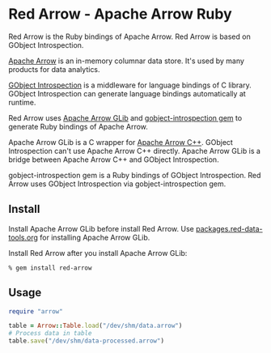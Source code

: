 <!---
  Licensed to the Apache Software Foundation (ASF) under one
  or more contributor license agreements.  See the NOTICE file
  distributed with this work for additional information
  regarding copyright ownership.  The ASF licenses this file
  to you under the Apache License, Version 2.0 (the
  "License"); you may not use this file except in compliance
  with the License.  You may obtain a copy of the License at

    http://www.apache.org/licenses/LICENSE-2.0

  Unless required by applicable law or agreed to in writing,
  software distributed under the License is distributed on an
  "AS IS" BASIS, WITHOUT WARRANTIES OR CONDITIONS OF ANY
  KIND, either express or implied.  See the License for the
  specific language governing permissions and limitations
  under the License.
-->

# Red Arrow - Apache Arrow Ruby

Red Arrow is the Ruby bindings of Apache Arrow. Red Arrow is based on GObject Introspection.

[Apache Arrow](https://arrow.apache.org/) is an in-memory columnar data store. It's used by many products for data analytics.

[GObject Introspection](https://wiki.gnome.org/action/show/Projects/GObjectIntrospection) is a middleware for language bindings of C library. GObject Introspection can generate language bindings automatically at runtime.

Red Arrow uses [Apache Arrow GLib](https://github.com/apache/arrow/tree/master/c_glib) and [gobject-introspection gem](https://rubygems.org/gems/gobject-introspection) to generate Ruby bindings of Apache Arrow.

Apache Arrow GLib is a C wrapper for [Apache Arrow C++](https://github.com/apache/arrow/tree/master/cpp). GObject Introspection can't use Apache Arrow C++ directly. Apache Arrow GLib is a bridge between Apache Arrow C++ and GObject Introspection.

gobject-introspection gem is a Ruby bindings of GObject Introspection. Red Arrow uses GObject Introspection via gobject-introspection gem.

## Install

Install Apache Arrow GLib before install Red Arrow. Use [packages.red-data-tools.org](https://github.com/red-data-tools/packages.red-data-tools.org) for installing Apache Arrow GLib.

Install Red Arrow after you install Apache Arrow GLib:

```text
% gem install red-arrow
```

## Usage

```ruby
require "arrow"

table = Arrow::Table.load("/dev/shm/data.arrow")
# Process data in table
table.save("/dev/shm/data-processed.arrow")
```
